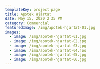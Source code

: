 ```yaml
---
templateKey: project-page
title: Apotek Hjärtat
date: May 15, 2020 2:35 PM
category: Commercial
featuredImage: /img/apotek-hjartat-01.jpg
images:
  - image: /img/apotek-hjartat-01.jpg
  - image: /img/apotek-hjartat-02.jpg
  - image: /img/apotek-hjartat-03.jpg
  - image: /img/apotek-hjartat-04.jpg
  - image: /img/apotek-hjartat-05.jpg
  - image: /img/apotek-hjartat-06.jpg
---
```

